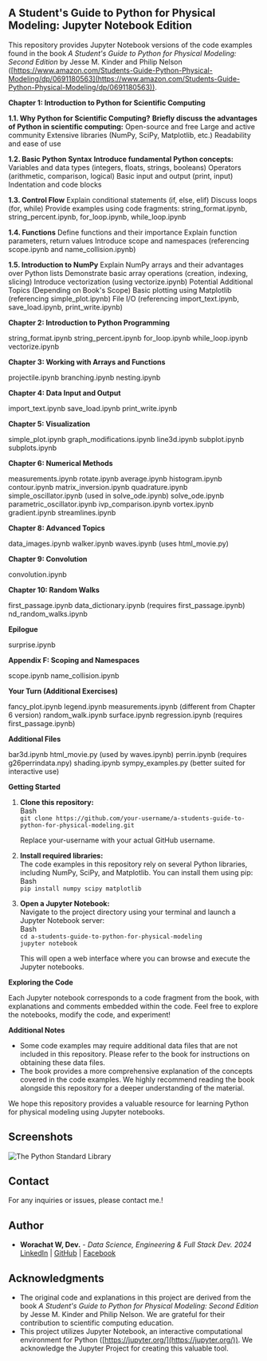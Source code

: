 ## A Student's Guide to Python for Physical Modeling: Jupyter Notebook Edition

This repository provides Jupyter Notebook versions of the code examples found in the book *A Student's Guide to Python for Physical Modeling: Second Edition* by Jesse M. Kinder and Philip Nelson ([https://www.amazon.com/Students-Guide-Python-Physical-Modeling/dp/0691180563](https://www.amazon.com/Students-Guide-Python-Physical-Modeling/dp/0691180563)).

**Chapter 1: Introduction to Python for Scientific Computing**

**1.1. Why Python for Scientific Computing?**
**Briefly discuss the advantages of Python in scientific computing:**
Open-source and free
Large and active community
Extensive libraries (NumPy, SciPy, Matplotlib, etc.)
Readability and ease of use

**1.2. Basic Python Syntax**
**Introduce fundamental Python concepts:**
Variables and data types (integers, floats, strings, booleans)
Operators (arithmetic, comparison, logical)
Basic input and output (print, input)
Indentation and code blocks

**1.3. Control Flow**
Explain conditional statements (if, else, elif)
Discuss loops (for, while)
Provide examples using code fragments: string_format.ipynb, string_percent.ipynb, for_loop.ipynb, while_loop.ipynb

**1.4. Functions**
Define functions and their importance
Explain function parameters, return values
Introduce scope and namespaces (referencing scope.ipynb and name_collision.ipynb)

**1.5. Introduction to NumPy**
Explain NumPy arrays and their advantages over Python lists
Demonstrate basic array operations (creation, indexing, slicing)
Introduce vectorization (using vectorize.ipynb)
Potential Additional Topics (Depending on Book's Scope)
Basic plotting using Matplotlib (referencing simple_plot.ipynb)
File I/O (referencing import_text.ipynb, save_load.ipynb, print_write.ipynb)

**Chapter 2: Introduction to Python Programming**

string_format.ipynb
string_percent.ipynb
for_loop.ipynb
while_loop.ipynb
vectorize.ipynb

**Chapter 3: Working with Arrays and Functions**

projectile.ipynb
branching.ipynb
nesting.ipynb

**Chapter 4: Data Input and Output**

import_text.ipynb
save_load.ipynb
print_write.ipynb

**Chapter 5: Visualization**

simple_plot.ipynb
graph_modifications.ipynb
line3d.ipynb
subplot.ipynb
subplots.ipynb


**Chapter 6: Numerical Methods**

measurements.ipynb
rotate.ipynb
average.ipynb
histogram.ipynb
contour.ipynb
matrix_inversion.ipynb
quadrature.ipynb
simple_oscillator.ipynb (used in solve_ode.ipynb)
solve_ode.ipynb
parametric_oscillator.ipynb
ivp_comparison.ipynb
vortex.ipynb
gradient.ipynb
streamlines.ipynb

**Chapter 8: Advanced Topics**

data_images.ipynb
walker.ipynb
waves.ipynb (uses html_movie.py)

**Chapter 9: Convolution**

convolution.ipynb

**Chapter 10: Random Walks**

first_passage.ipynb
data_dictionary.ipynb (requires first_passage.ipynb)
nd_random_walks.ipynb

**Epilogue**

surprise.ipynb

**Appendix F: Scoping and Namespaces**

scope.ipynb
name_collision.ipynb

**Your Turn (Additional Exercises)**

fancy_plot.ipynb
legend.ipynb
measurements.ipynb (different from Chapter 6 version)
random_walk.ipynb
surface.ipynb
regression.ipynb (requires first_passage.ipynb)

**Additional Files** 

bar3d.ipynb
html_movie.py (used by waves.ipynb)
perrin.ipynb (requires g26perrindata.npy)
shading.ipynb
sympy_examples.py (better suited for interactive use)


**Getting Started**

1. **Clone this repository:**  
   Bash  
   `git clone https://github.com/your-username/a-students-guide-to-python-for-physical-modeling.git`

   Replace your-username with your actual GitHub username.  
2. **Install required libraries:**  
   The code examples in this repository rely on several Python libraries, including NumPy, SciPy, and Matplotlib. You can install them using pip:  
   Bash  
   `pip install numpy scipy matplotlib`

3. **Open a Jupyter Notebook:**  
   Navigate to the project directory using your terminal and launch a Jupyter Notebook server:  
   Bash  
   `cd a-students-guide-to-python-for-physical-modeling`  
   `jupyter notebook`

   This will open a web interface where you can browse and execute the Jupyter notebooks.

**Exploring the Code**

Each Jupyter notebook corresponds to a code fragment from the book, with explanations and comments embedded within the code. Feel free to explore the notebooks, modify the code, and experiment\!


**Additional Notes**

* Some code examples may require additional data files that are not included in this repository. Please refer to the book for instructions on obtaining these data files.  
* The book provides a more comprehensive explanation of the concepts covered in the code examples. We highly recommend reading the book alongside this repository for a deeper understanding of the material.

We hope this repository provides a valuable resource for learning Python for physical modeling using Jupyter notebooks.

## Screenshots

![The Python Standard Library](./image.png)

## Contact

For any inquiries or issues, please contact me.!

## Author

- **Worachat W, Dev.** - *Data Science, Engineering & Full Stack Dev. 2024* 
[LinkedIn](https://www.linkedin.com/in/brainwaves-your-ai-playground-82155961/) | [GitHub](https://github.com/worachat-dev) | [Facebook](https://web.facebook.com/NutriCious.Thailand)

## Acknowledgments

* The original code and explanations in this project are derived from the book *A Student's Guide to Python for Physical Modeling: Second Edition* by Jesse M. Kinder and Philip Nelson. We are grateful for their contribution to scientific computing education.  
* This project utilizes Jupyter Notebook, an interactive computational environment for Python ([https://jupyter.org/](https://jupyter.org/)). We acknowledge the Jupyter Project for creating this valuable tool.
